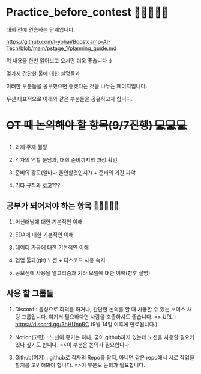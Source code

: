 # Practice_before_contest 👏👏👏👏👏

대회 전에 연습하는 단계입니다.

https://github.com/l-yohai/Boostcamp-AI-Tech/blob/main/pstage_1/planning_guide.md 

위 내용을 한번 읽어보고 오시면 더욱 좋습니다 :)

몇가지 간단한 툴에 대한 설명들과

이러한 부분들을 공부했으면 좋겠다는 것을 나누는 페이지입니다.

우선 대표적으로 아래와 같은 부분들을 공유하고자 합니다.

# <del>OT 때 논의해야 할 항목(9/7진행)<del> 💻💻💻

1. 과제 주제 결정

2. 각자의 역할 분담과, 대회 준비까지의 과정 확인

3. 준비의 강도(얼마나 올인할것인지?) + 준비의 기간 파악

4. 기타 규칙과 로고???



## 공부가 되어져야 하는 항목 💪💪💪💪💪


1. 머신러닝에 대한 기본적인 이해

2. EDA에 대한 기본적인 이해

3. 데이터 가공에 대한 기본적인 이해

4. 협업 툴과(git) 노션 + 디스코드 사용 숙지

5. 공모전에 사용될 알고리즘과 기타 모델에 대한 이해(향후 설명)

## 사용 할 그룹들

1. Discord : 음성으로 회의를 하거나, 간단한 논의를 할 때 사용할 수 있는 보이스 채팅 그룹입니다. 여기서 필요하다면 사람을 호출하셔도 좋습니다.
=> URL : https://discord.gg/3hHUnpRC (9월 14일 이후에 만료됩니다.)

2. Notion(고민) : 노션이 좋기는 하나, 굳이 github까지 있는데 노션을 사용할 필요가 있나 싶기도 합니다.
=>이 부분은 논의가 필요합니다.

3. Github(여기) : github로 각자의 Repo를 팔지, 아니면 같은 repo에서 서로 작업을 할지를 고민해봐야 합니다.
=>이 부분도 논의가 필요합니다.
